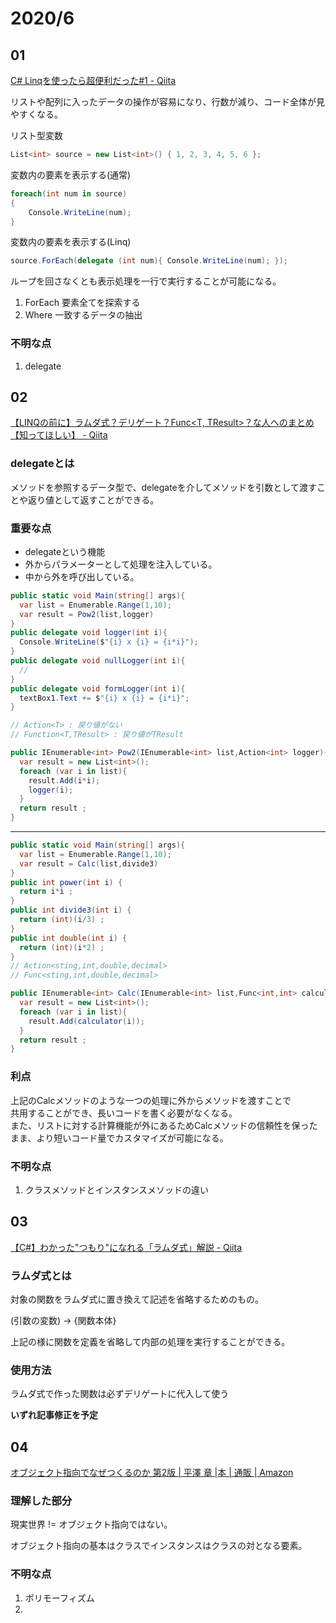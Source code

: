 # 2020/6

## 01
[C\# Linqを使ったら超便利だった\#1 \- Qiita](https://qiita.com/p1ro3/items/58da3f47975b301ae75f)

リストや配列に入ったデータの操作が容易になり、行数が減り、コード全体が見やすくなる。

リスト型変数
```c#
List<int> source = new List<int>() { 1, 2, 3, 4, 5, 6 };
```

変数内の要素を表示する(通常)
```c#
foreach(int num in source)
{
    Console.WriteLine(num);
}
```

変数内の要素を表示する(Linq)
```c#
source.ForEach(delegate (int num){ Console.WriteLine(num); });
```


ループを回さなくとも表示処理を一行で実行することが可能になる。

1. ForEach
  要素全てを探索する
2. Where
  一致するデータの抽出

### 不明な点
1. delegate

## 02
[【LINQの前に】ラムダ式？デリゲート？Func<T, TResult>？な人へのまとめ【知ってほしい】 \- Qiita](https://qiita.com/RyotaMurohoshi/items/740151bd772889cf07de)

### delegateとは
メソッドを参照するデータ型で、delegateを介してメソッドを引数として渡すことや返り値として返すことができる。  

### 重要な点
- delegateという機能
- 外からパラメーターとして処理を注入している。
- 中から外を呼び出している。

```c#
public static void Main(string[] args){
  var list = Enumerable.Range(1,10);
  var result = Pow2(list,logger)
}
public delegate void logger(int i){
  Console.WriteLine($"{i} x {i} = {i*i}");
}
public delegate void nullLogger(int i){
  //
}
public delegate void formLogger(int i){
  textBox1.Text += $"{i} x {i} = {i*i}";
}

// Action<T> : 戻り値がない
// Function<T,TResult> : 戻り値がTResult

public IEnumerable<int> Pow2(IEnumerable<int> list,Action<int> logger){
  var result = new List<int>();
  foreach (var i in list){
    result.Add(i*i);
    logger(i);
  }
  return result ;
}
```

----
```c#
public static void Main(string[] args){
  var list = Enumerable.Range(1,10);
  var result = Calc(list,divide3)
}
public int power(int i) {
  return i*i ;
}
public int divide3(int i) {
  return (int)(i/3) ;
}
public int double(int i) {
  return (int)(i*2) ;
}
// Action<sting,int,double,decimal> 
// Func<sting,int,double,decimal> 

public IEnumerable<int> Calc(IEnumerable<int> list,Func<int,int> calculator){
  var result = new List<int>();
  foreach (var i in list){
    result.Add(calculator(i));
  }
  return result ;
}

```
### 利点
上記のCalcメソッドのような一つの処理に外からメソッドを渡すことで  
共用することができ、長いコードを書く必要がなくなる。  
また、リストに対する計算機能が外にあるためCalcメソッドの信頼性を保ったまま、より短いコード量でカスタマイズが可能になる。

### 不明な点
1. クラスメソッドとインスタンスメソッドの違い

## 03
[【C\#】わかった"つもり"になれる「ラムダ式」解説 \- Qiita](https://qiita.com/toRisouP/items/98cc4966d392b7f21c30)

### ラムダ式とは
対象の関数をラムダ式に置き換えて記述を省略するためのもの。

(引数の変数) → {関数本体}  

上記の様に関数を定義を省略して内部の処理を実行することができる。

### 使用方法
ラムダ式で作った関数は必ずデリゲートに代入して使う

**いずれ記事修正を予定**

## 04
[オブジェクト指向でなぜつくるのか 第2版 \| 平澤 章 \|本 \| 通販 \| Amazon](https://www.amazon.co.jp/%E3%82%AA%E3%83%96%E3%82%B8%E3%82%A7%E3%82%AF%E3%83%88%E6%8C%87%E5%90%91%E3%81%A7%E3%81%AA%E3%81%9C%E3%81%A4%E3%81%8F%E3%82%8B%E3%81%AE%E3%81%8B-%E7%AC%AC2%E7%89%88-%E5%B9%B3%E6%BE%A4-%E7%AB%A0/dp/4822284654)

### 理解した部分

現実世界 != オブジェクト指向ではない。

オブジェクト指向の基本はクラスでインスタンスはクラスの対となる要素。

### 不明な点
1. ポリモーフィズム
2. 

